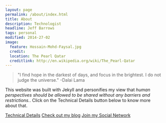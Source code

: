 ```yaml
---
layout: page
permalink: /about/index.html
title: About
description: Technologist 
headline: Jeff Barrows 
tags: personal 
modified: 2014-27-02
image:
  feature: Hossain-Mohd-Faysal.jpg
  credit:
  location: The Pearl Qatar
  creditlink: http://en.wikipedia.org/wiki/The_Pearl-Qatar
---
```


>"I find hope in the darkest of days, and focus in the brightest. I do not judge the universe."
-Dalai Lama

This website was built with Jekyll and personifies my view that *human perspectives should be allowed to be shared without any barriers and restrictions.*. Click on the Technical Details button below to know more about that.  

<a markdown="0" href="{{ site.url }}/technical-details" class="btn">Technical Details</a> <a markdown="0" href="{{ site.url }}" class="btn">Check out my blog</a> <a markdown="0" href="http://social.hmfaysal.tk/" class="btn">Join my Social Network</a>
